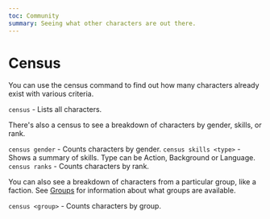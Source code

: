 ```yaml
---
toc: Community
summary: Seeing what other characters are out there.
---
```

# Census

You can use the census command to find out how many characters already exist with various criteria.

`census` - Lists all characters.

There's also a census to see a breakdown of characters by gender, skills, or rank.

`census gender` - Counts characters by gender.
`census skills <type>` - Shows a summary of skills.  Type can be Action, Background or Language.
`census ranks` - Counts characters by rank.

You can also see a breakdown of characters from a particular group, like a faction.  See [Groups](/help/demographics/groups) for information about what groups are available.

`census <group>` - Counts characters by group.
